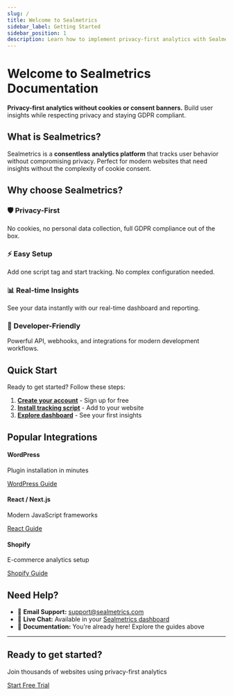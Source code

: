 ```yaml
---
slug: /
title: Welcome to Sealmetrics
sidebar_label: Getting Started
sidebar_position: 1
description: Learn how to implement privacy-first analytics with Sealmetrics. No cookies, no consent banners, full GDPR compliance.
---
```


# Welcome to Sealmetrics Documentation

**Privacy-first analytics without cookies or consent banners.** Build user insights while respecting privacy and staying GDPR compliant.

## What is Sealmetrics?

Sealmetrics is a **consentless analytics platform** that tracks user behavior without compromising privacy. Perfect for modern websites that need insights without the complexity of cookie consent.

## Why choose Sealmetrics?

<div className="row">
  <div className="col col--6">
    <div className="card margin--sm">
      <div className="card__header">
        <h3>🛡️ Privacy-First</h3>
      </div>
      <div className="card__body">
        <p>No cookies, no personal data collection, full GDPR compliance out of the box.</p>
      </div>
    </div>
  </div>
  <div className="col col--6">
    <div className="card margin--sm">
      <div className="card__header">
        <h3>⚡ Easy Setup</h3>
      </div>
      <div className="card__body">
        <p>Add one script tag and start tracking. No complex configuration needed.</p>
      </div>
    </div>
  </div>
</div>

<div className="row">
  <div className="col col--6">
    <div className="card margin--sm">
      <div className="card__header">
        <h3>📊 Real-time Insights</h3>
      </div>
      <div className="card__body">
        <p>See your data instantly with our real-time dashboard and reporting.</p>
      </div>
    </div>
  </div>
  <div className="col col--6">
    <div className="card margin--sm">
      <div className="card__header">
        <h3>🔧 Developer-Friendly</h3>
      </div>
      <div className="card__body">
        <p>Powerful API, webhooks, and integrations for modern development workflows.</p>
      </div>
    </div>
  </div>
</div>

## Quick Start

Ready to get started? Follow these steps:

1. **[Create your account](https://app.sealmetrics.com/signup)** - Sign up for free
2. **[Install tracking script](/quick-start/installation)** - Add to your website  
3. **[Explore dashboard](/quick-start/dashboard-overview)** - See your first insights

## Popular Integrations

<div className="row">
  <div className="col col--4">
    <div className="card">
      <div className="card__header">
        <h4>WordPress</h4>
      </div>
      <div className="card__body">
        <p>Plugin installation in minutes</p>
      </div>
      <div className="card__footer">
        <a href="/integrations/wordpress" className="button button--secondary button--block">
          WordPress Guide
        </a>
      </div>
    </div>
  </div>
  <div className="col col--4">
    <div className="card">
      <div className="card__header">
        <h4>React / Next.js</h4>
      </div>
      <div className="card__body">
        <p>Modern JavaScript frameworks</p>
      </div>
      <div className="card__footer">
        <a href="/integrations/react" className="button button--secondary button--block">
          React Guide
        </a>
      </div>
    </div>
  </div>
  <div className="col col--4">
    <div className="card">
      <div ClassName="card__header">
        <h4>Shopify</h4>
      </div>
      <div className="card__body">
        <p>E-commerce analytics setup</p>
      </div>
      <div className="card__footer">
        <a href="/integrations/shopify" className="button button--secondary button--block">
          Shopify Guide
        </a>
      </div>
    </div>
  </div>
</div>

## Need Help?

- 📧 **Email Support:** [support@sealmetrics.com](mailto:support@sealmetrics.com)
- 💬 **Live Chat:** Available in your [Sealmetrics dashboard](https://app.sealmetrics.com)
- 📖 **Documentation:** You're already here! Explore the guides above

---

<div className="hero hero--primary">
  <div className="container">
    <div className="row">
      <div className="col col--8 col--offset-2">
        <h2 className="hero__title">Ready to get started?</h2>
        <p className="hero__subtitle">
          Join thousands of websites using privacy-first analytics
        </p>
        <div>
          <a className="button button--secondary button--lg" href="https://app.sealmetrics.com/signup">
            Start Free Trial
          </a>
        </div>
      </div>
    </div>
  </div>
</div>

